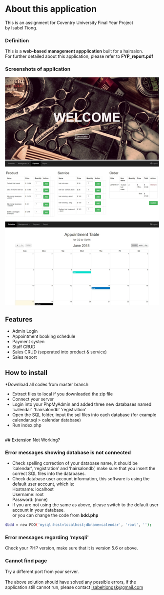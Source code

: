 # About this application

This is an assignment for Coventry University Final Year Project<br>
by Isabel Tiong. <br>
### Definition
This is a **web-based management appplication** built for a hairsalon.<br>
For further detailed about this application, please refer to **FYP_report.pdf** <br>
### Screenshots of application
![alt text](https://github.com/isabeltiongsk/hairsalon/blob/master/demo/welcome.JPG) <br>
![alt text](https://github.com/isabeltiongsk/hairsalon/blob/master/demo/payment2.JPG) <br>
![alt text](https://github.com/isabeltiongsk/hairsalon/blob/master/demo/logout.JPG) <br>
## Features
* Admin Login
* Appointment booking schedule
* Payment systen
* Staff CRUD
* Sales CRUD (seperated into product & service)
* Sales report<br>

## How to install
*Download all codes from master branch
* Extract files to local if you downloaded the zip file
* Connect your server
* Login into your PhpMyAdmin and added three new databases named 'calendar' 'hairsalondb' 'registration'
* Open the SQL folder, input the sql files into each database (for example calendar.sql > calendar database)
* Run index.php <br>
<br>
## Extension Not Working?
 
### Error messages showing database is not connected
* Check spelling correction of your database name, it should be ‘calendar’, ‘registration’ and ‘hairsalondb’, make sure that you insert the correct SQL files into the databases.
* Check database user account information, this software is using the default user account, which is:<br>
Hostname: localhost <br>
Username: root <br>
Password: (none)<br>
* If you are not using the same as above, please switch to the default user account in your database.<br>
or you can change the code from **bdd.php**<br>
```bash
$bdd = new PDO('mysql:host=localhost;dbname=calendar', 'root', '');
``` 
### Error messages regarding 'mysqli'
Check your PHP version, make sure that it is version 5.6 or above.<br>
### Cannot find page
Try a different port from your server. <br>
<br>
The above solution should have solved any possible errors, if the application still cannot run, please contact isabeltiongsk@gmail.com <br>

